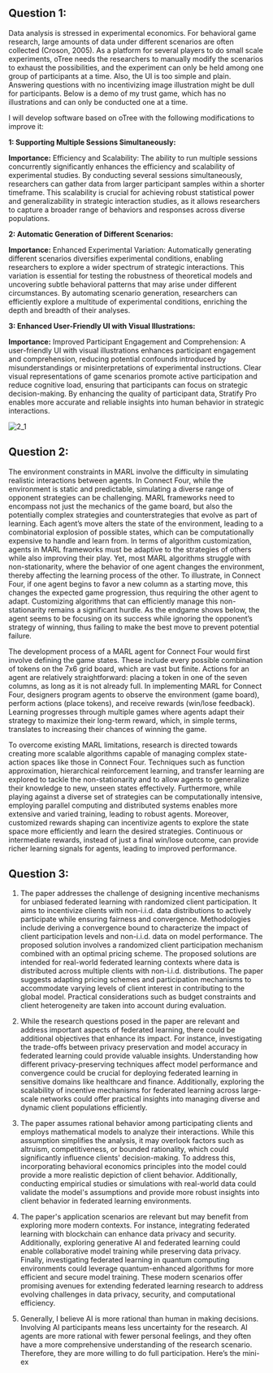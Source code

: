 ## Question 1:

Data analysis is stressed in experimental economics. For behavioral game research, large amounts of data under different scenarios are often collected (Croson, 2005). As a platform for several players to do small scale experiments, oTree needs the researchers to manually modify the scenarios to exhaust the possibilities, and the experiment can only be held among one group of participants at a time. Also, the UI is too simple and plain. Answering questions with no incentivizing image illustration might be dull for participants. Below is a demo of my trust game, which has no illustrations and can only be conducted one at a time.

I will develop software based on oTree with the following modifications to improve it:

**1: Supporting Multiple Sessions Simultaneously:**

**Importance:** Efficiency and Scalability: The ability to run multiple sessions concurrently significantly enhances the efficiency and scalability of experimental studies. By conducting several sessions simultaneously, researchers can gather data from larger participant samples within a shorter timeframe. This scalability is crucial for achieving robust statistical power and generalizability in strategic interaction studies, as it allows researchers to capture a broader range of behaviors and responses across diverse populations.

**2: Automatic Generation of Different Scenarios:**

**Importance:** Enhanced Experimental Variation: Automatically generating different scenarios diversifies experimental conditions, enabling researchers to explore a wider spectrum of strategic interactions. This variation is essential for testing the robustness of theoretical models and uncovering subtle behavioral patterns that may arise under different circumstances. By automating scenario generation, researchers can efficiently explore a multitude of experimental conditions, enriching the depth and breadth of their analyses.

**3: Enhanced User-Friendly UI with Visual Illustrations:**

**Importance:** Improved Participant Engagement and Comprehension: A user-friendly UI with visual illustrations enhances participant engagement and comprehension, reducing potential confounds introduced by misunderstandings or misinterpretations of experimental instructions. Clear visual representations of game scenarios promote active participation and reduce cognitive load, ensuring that participants can focus on strategic decision-making. By enhancing the quality of participant data, Stratify Pro enables more accurate and reliable insights into human behavior in strategic interactions.

![2_1](https://github.com/Rising-Stars-by-Sunshine/COMPSCI206_Jiahe_Liu/assets/124045985/eb1468ec-bdc3-44cf-afc0-9206063691bc)

## Question 2:

The environment constraints in MARL involve the difficulty in simulating realistic interactions between agents. In Connect Four, while the environment is static and predictable, simulating a diverse range of opponent strategies can be challenging. MARL frameworks need to encompass not just the mechanics of the game board, but also the potentially complex strategies and counterstrategies that evolve as part of learning. Each agent’s move alters the state of the environment, leading to a combinatorial explosion of possible states, which can be computationally expensive to handle and learn from. In terms of algorithm customization, agents in MARL frameworks must be adaptive to the strategies of others while also improving their play. Yet, most MARL algorithms struggle with non-stationarity, where the behavior of one agent changes the environment, thereby affecting the learning process of the other. To illustrate, in Connect Four, if one agent begins to favor a new column as a starting move, this changes the expected game progression, thus requiring the other agent to adapt. Customizing algorithms that can efficiently manage this non-stationarity remains a significant hurdle. As the endgame shows below, the agent seems to be focusing on its success while ignoring the opponent’s strategy of winning, thus failing to make the best move to prevent potential failure.

The development process of a MARL agent for Connect Four would first involve defining the game states. These include every possible combination of tokens on the 7x6 grid board, which are vast but finite. Actions for an agent are relatively straightforward: placing a token in one of the seven columns, as long as it is not already full. In implementing MARL for Connect Four, designers program agents to observe the environment (game board), perform actions (place tokens), and receive rewards (win/lose feedback). Learning progresses through multiple games where agents adapt their strategy to maximize their long-term reward, which, in simple terms, translates to increasing their chances of winning the game.

To overcome existing MARL limitations, research is directed towards creating more scalable algorithms capable of managing complex state-action spaces like those in Connect Four. Techniques such as function approximation, hierarchical reinforcement learning, and transfer learning are explored to tackle the non-stationarity and to allow agents to generalize their knowledge to new, unseen states effectively. Furthermore, while playing against a diverse set of strategies can be computationally intensive, employing parallel computing and distributed systems enables more extensive and varied training, leading to robust agents. Moreover, customized rewards shaping can incentivize agents to explore the state space more efficiently and learn the desired strategies. Continuous or intermediate rewards, instead of just a final win/lose outcome, can provide richer learning signals for agents, leading to improved performance.

## Question 3:

1. The paper addresses the challenge of designing incentive mechanisms for unbiased federated learning with randomized client participation. It aims to incentivize clients with non-i.i.d. data distributions to actively participate while ensuring fairness and convergence. Methodologies include deriving a convergence bound to characterize the impact of client participation levels and non-i.i.d. data on model performance. The proposed solution involves a randomized client participation mechanism combined with an optimal pricing scheme. The proposed solutions are intended for real-world federated learning contexts where data is distributed across multiple clients with non-i.i.d. distributions. The paper suggests adapting pricing schemes and participation mechanisms to accommodate varying levels of client interest in contributing to the global model. Practical considerations such as budget constraints and client heterogeneity are taken into account during evaluation.

2. While the research questions posed in the paper are relevant and address important aspects of federated learning, there could be additional objectives that enhance its impact. For instance, investigating the trade-offs between privacy preservation and model accuracy in federated learning could provide valuable insights. Understanding how different privacy-preserving techniques affect model performance and convergence could be crucial for deploying federated learning in sensitive domains like healthcare and finance. Additionally, exploring the scalability of incentive mechanisms for federated learning across large-scale networks could offer practical insights into managing diverse and dynamic client populations efficiently.

3. The paper assumes rational behavior among participating clients and employs mathematical models to analyze their interactions. While this assumption simplifies the analysis, it may overlook factors such as altruism, competitiveness, or bounded rationality, which could significantly influence clients' decision-making. To address this, incorporating behavioral economics principles into the model could provide a more realistic depiction of client behavior. Additionally, conducting empirical studies or simulations with real-world data could validate the model's assumptions and provide more robust insights into client behavior in federated learning environments.

4. The paper's application scenarios are relevant but may benefit from exploring more modern contexts. For instance, integrating federated learning with blockchain can enhance data privacy and security. Additionally, exploring generative AI and federated learning could enable collaborative model training while preserving data privacy. Finally, investigating federated learning in quantum computing environments could leverage quantum-enhanced algorithms for more efficient and secure model training. These modern scenarios offer promising avenues for extending federated learning research to address evolving challenges in data privacy, security, and computational efficiency.

5. Generally, I believe AI is more rational than human in making decisions. Involving AI participants means less uncertainty for the research. AI agents are more rational with fewer personal feelings, and they often have a more comprehensive understanding of the research scenario. Therefore, they are more willing to do full participation. Here’s the mini-ex
